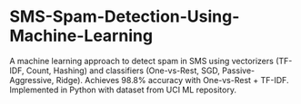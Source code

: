 # SMS-Spam-Detection-Using-Machine-Learning
A machine learning approach to detect spam in SMS using vectorizers (TF-IDF, Count, Hashing) and classifiers (One-vs-Rest, SGD, Passive-Aggressive, Ridge). Achieves 98.8% accuracy with One-vs-Rest + TF-IDF. Implemented in Python with dataset from UCI ML repository.
